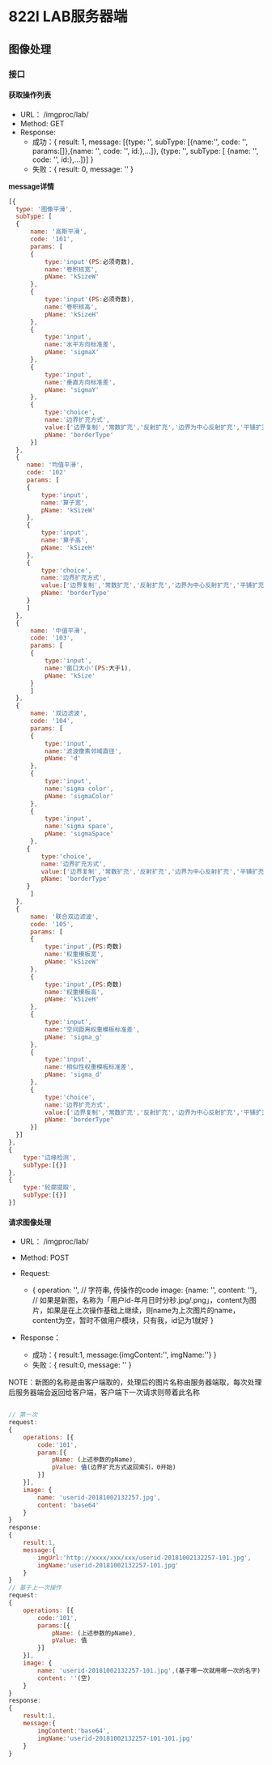 # 822l LAB服务器端



## 图像处理

### 接口

#### 获取操作列表
- URL： /imgproc/lab/
- Method: GET
- Response:
  - 成功：{
    result: 1,
    message: [{type: '', subType: [{name:'', code: '', params:[]},{name: '', code: '', id:},...]}, {type: '', subType: [ {name: '', code: '', id:},...]}]
  }
  - 失败：{
    result: 0,
    message: ''
  }

**message详情**
```JAVASCRIPT
[{
  type: '图像平滑',
  subType: [
  {
      name: '高斯平滑',
      code: '101',
      params: [
      {
          type:'input'(PS:必须奇数),
          name:'卷积核宽',
          pName: 'kSizeW'
      },
      {
          type:'input'(PS:必须奇数),
          name:'卷积核高',
          pName: 'kSizeH'
      },
      {
          type:'input',
          name:'水平方向标准差',
          pName: 'sigmaX'
      },
      {
          type:'input',
          name:'垂直方向标准差',
          pName: 'sigmaY'
      },
      {
          type:'choice',
          name:'边界扩充方式',
          value:['边界复制','常数扩充','反射扩充','边界为中心反射扩充','平铺扩充'],
          pName: 'borderType'
      }]
  },
  {
     name: '均值平滑',
     code: '102'
     params: [
     {
         type:'input',
         name:'算子宽',
         pName: 'kSizeW'
     },
     {
         type:'input',
         name:'算子高',
         pName: 'kSizeH'
     },
     {
         type:'choice',
         name:'边界扩充方式',
         value:['边界复制','常数扩充','反射扩充','边界为中心反射扩充','平铺扩充']
         pName: 'borderType'
     }
     ]
  },
  {
      name: '中值平滑',
      code: '103',
      params: [
      {
          type:'input',
          name:'窗口大小'(PS:大于1),
          pName: 'kSize'
      }
      ]
  },
  {
      name: '双边滤波',
      code: '104',
      params: [
      {
          type:'input',
          name:'滤波像素邻域直径',
          pName: 'd'
      },
      {
          type:'input',
          name:'sigma color',
          pName: 'sigmaColor'
      },
      {
          type:'input',
          name:'sigma space',
          pName: 'sigmaSpace'
      },
     {
         type:'choice',
         name:'边界扩充方式',
         value:['边界复制','常数扩充','反射扩充','边界为中心反射扩充','平铺扩充']
         pName: 'borderType'
     }
      ]
  },
  {
      name: '联合双边滤波',
      code: '105',
      params: [
      {
          type:'input',(PS:奇数)
          name:'权重模板宽',
          pName: 'kSizeW'
      },
      {
          type:'input',(PS:奇数)
          name:'权重模板高',
          pName: 'kSizeH'
      },
      {
          type:'input',
          name:'空间距离权重模板标准差',
          pName: 'sigma_g'
      },
      {
          type:'input',
          name:'相似性权重模板标准差',
          pName: 'sigma_d'
      },
      {
          type:'choice',
          name:'边界扩充方式',
          value:['边界复制','常数扩充','反射扩充','边界为中心反射扩充','平铺扩充']
          pName: 'borderType'
      }]
  }]
},
{
    type:'边缘检测',
    subType:[{}]
},
{
    type:'轮廓提取',
    subType:[{}]
}]
```
#### 请求图像处理
- URL： /imgproc/lab/
- Method: POST
- Request:
  - {
    operation: '',   // 字符串, 传操作的code
    image: {name: '', content: ''},   // 如果是新图，名称为「用户id-年月日时分秒.jpg/.png」，content为图片，如果是在上次操作基础上继续，则name为上次图片的name，content为空，暂时不做用户模块，只有我，id记为1就好
  }

- Response：
  - 成功：{
    result:1,
    message:{imgContent:'', imgName:''}
  }
  - 失败：{
    result:0,
    message: ''
  }

NOTE：新图的名称是由客户端取的，处理后的图片名称由服务器端取，每次处理后服务器端会返回给客户端，客户端下一次请求则带着此名称
```JAVASCRIPT

// 第一次
request:
{
    operations: [{
        code:'101',
        param:[{
            pName: (上述参数的pName),
            pValue: 值(边界扩充方式返回索引，0开始)
        }]
    }],
    image: {
        name: 'userid-20181002132257.jpg',
        content: 'base64'
    }
}
response:
{
    result:1,
    message:{
        imgUrl:'http://xxxx/xxx/xxx/userid-20181002132257-101.jpg',
        imgName:'userid-20181002132257-101.jpg'
    }
}
// 基于上一次操作
request:
{
    operations: [{
        code:'101',
        params:[{
            pName: (上述参数的pName),
            pValue: 值
        }]
    }],
    image: {
        name: 'userid-20181002132257-101.jpg',(基于哪一次就用哪一次的名字)
        content: ''(空)
    }
}
response:
{
    result:1,
    message:{
        imgContent:'base64',
        imgName:'userid-20181002132257-101-101.jpg'
    }
}
```

